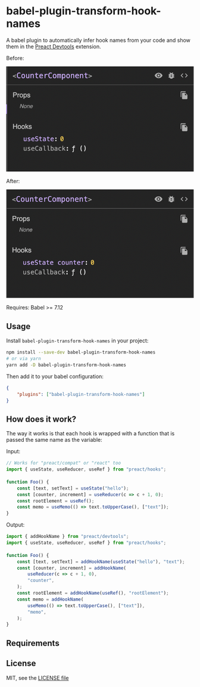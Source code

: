 # babel-plugin-transform-hook-names

A babel plugin to automatically infer hook names from your code and show them in the [Preact Devtools](https://preactjs.github.io/preact-devtools/) extension.

Before:

![Screenshot of Preact devtools without this plugin](./screenshot-before.png)

After:

![Screenshot of Preact devtools with this plugin](./screenshot-after.png)

Requires: Babel >= 7.12

## Usage

Install `babel-plugin-transform-hook-names` in your project:

```bash
npm install --save-dev babel-plugin-transform-hook-names
# or via yarn
yarn add -D babel-plugin-transform-hook-names
```

Then add it to your babel configuration:

```json
{
	"plugins": ["babel-plugin-transform-hook-names"]
}
```

## How does it work?

The way it works is that each hook is wrapped with a function that is passed the same name as the variable:

Input:

```js
// Works for "preact/compat" or "react" too
import { useState, useReducer, useRef } from "preact/hooks";

function Foo() {
	const [text, setText] = useState("hello");
	const [counter, increment] = useReducer(c => c + 1, 0);
	const rootElement = useRef();
	const memo = useMemo(() => text.toUpperCase(), ["text"]);
}
```

Output:

```js
import { addHookName } from "preact/devtools";
import { useState, useReducer, useRef } from "preact/hooks";

function Foo() {
	const [text, setText] = addHookName(useState("hello"), "text");
	const [counter, increment] = addHookName(
		useReducer(c => c + 1, 0),
		"counter",
	);
	const rootElement = addHookName(useRef(), "rootElement");
	const memo = addHookName(
		useMemo(() => text.toUpperCase(), ["text"]),
		"memo",
	);
}
```

## Requirements



## License

MIT, see the [LICENSE file](./LICENSE)
